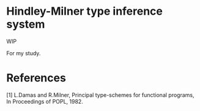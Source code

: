 Hindley-Milner type inference system
============================================================

WIP

For my study.

# References

[1] L.Damas and R.Milner,
    Principal type-schemes for functional programs,
    In Proceedings of POPL, 1982.

